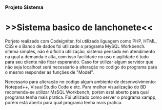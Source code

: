 ### Projeto Sistema 

# >>Sistema basico de lanchonete<<

Porjeto realizado com Codeigniter, foi utilizado liguagem como PHP, HTML, CSS e o Banco de dados foi utilizado o programa MySQL Workbench.
sitema simples, não é dificil a utilização, sistema pensado em atendimento na qual a demanda é alta, com isso facilidade no uso e agilidade é tudo para seu cliente não ficar esperando.
Caso for utilizar algum servidor que não seja localhost será necessario a alteração no codigo do programa para o mesmo responder as funções de "Model".



Necessario para alteração no codigo algum ambiente de desenvolvimento: Notepad++, Visual Studio Code e etc.
Para melhor visualização do BD recomenda-se utilizar MsSQL Workbench, porém está aberto para qual programa tenha mais pratica. Foi utilizado como server o programa xampp, porém está aberto para qual programa tenha mais pratica.

